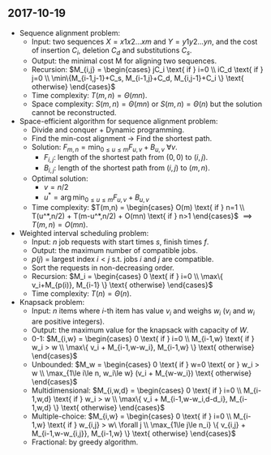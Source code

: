## 2017-10-19

- Sequence alignment problem:
    - Input: two sequences $X=x1x2...xm$ and $Y=y1y2...yn$, and the cost of insertion $C_i$, deletion $C_d$ and substitutions $C_s$.
    - Output: the minimal cost M for aligning two sequences.
    - Recursion: $M_{i,j} = \begin{cases} jC_i \text{ if } i=0 \\ iC_d \text{ if } j=0 \\ \min\{M_{i-1,j-1}+C_s, M_{i-1,j}+C_d, M_{i,j-1}+C_i \} \text{ otherwise} \end{cases}$
    - Time complexity: $T(m,n) = \Theta(mn)$.
    - Space complexity: $S(m,n) = \Theta(mn)$ or $S(m,n) = \Theta(n)$ but the solution cannot be reconstructed.
- Space-efficient algorithm for sequence alignment problem:
    - Divide and conquer + Dynamic programming.
    - Find the min-cost alignment &rarr; Find the shortest path.
    - Solution: $F_{m,n} = \min_{0\le u\le m} F_{u,v}+B_{u,v}$ $\forall v$.
        - $F_{i,j}$: length of the shortest path from $(0,0)$ to $(i,j)$.
        - $B_{i,j}$: length of the shortest path from $(i,j)$ to $(m,n)$.
    - Optimal solution:
        - $v = n/2$
        - $u^* = \arg\min_{0\le u\le m} F_{u,v}+B_{u,v}$
    - Time complexity: $T(m,n) = \begin{cases} O(m) \text{ if } n=1 \\ T(u^*,n/2) + T(m-u^*,n/2) + O(mn) \text{ if } n>1 \end{cases}$ $\implies T(m,n)=O(mn)$.
- Weighted interval scheduling problem:
    - Input: $n$ job requests with start times $s$, finish times $f$.
    - Output: the maximum number of compatible jobs.
    - $p(j)$ = largest index $i < j$ s.t. jobs $i$ and $j$ are compatible.
    - Sort the requests in non-decreasing order.
    - Recursion: $M_i = \begin{cases} 0 \text{ if } i=0 \\ \max\{ v_i+M_{p(i)}, M_{i-1} \} \text{ otherwise} \end{cases}$
    - Time complexity: $T(n) = \Theta(n)$.
- Knapsack problem:
    - Input: $n$ items where $i$-th item has value $v_i$ and weighs $w_i$ ($v_i$ and $w_i$ are positive integers).
    - Output: the maximum value for the knapsack with capacity of $W$.
    - 0-1: $M_{i,w} = \begin{cases} 0 \text{ if } i=0 \\ M_{i-1,w} \text{ if } w_i > w \\ \max\{ v_i + M_{i-1,w-w_i}, M_{i-1,w} \} \text{ otherwise} \end{cases}$
    - Unbounded: $M_w = \begin{cases} 0 \text{ if } w=0 \text{ or } w_i > w \\ \max_{1\le i\le n, w_i\le w} (v_i + M_{w-w_i}) \text{ otherwise} \end{cases}$
    - Multidimensional: $M_{i,w,d} = \begin{cases} 0 \text{ if } i=0 \\ M_{i-1,w,d} \text{ if } w_i > w \\ \max\{ v_i + M_{i-1,w-w_i,d-d_i}, M_{i-1,w,d} \} \text{ otherwise} \end{cases}$
    - Multiple-choice: $M_{i,w} = \begin{cases} 0 \text{ if } i=0 \\ M_{i-1,w} \text{ if } w_{i,j} > w\ \forall j \\ \max_{1\le j\le n_i} \{ v_{i,j} + M_{i-1,w-w_{i,j}}, M_{i-1,w} \} \text{ otherwise} \end{cases}$
    - Fractional: by greedy algorithm.
